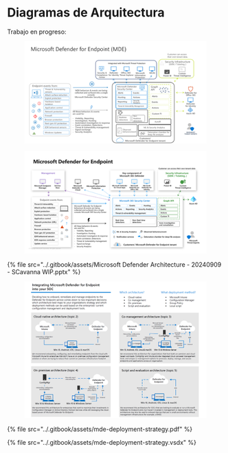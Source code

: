 # Diagramas de Arquitectura

Trabajo en progreso:



<figure><img src="../.gitbook/assets/image (1) (1).png" alt=""><figcaption></figcaption></figure>

<figure><img src="../.gitbook/assets/image (1) (1) (1).png" alt=""><figcaption></figcaption></figure>

{% file src="../.gitbook/assets/Microsoft Defender Architecture - 20240909 - SCavanna WIP.pptx" %}



<figure><img src="../.gitbook/assets/image (27).png" alt=""><figcaption></figcaption></figure>

{% file src="../.gitbook/assets/mde-deployment-strategy.pdf" %}

{% file src="../.gitbook/assets/mde-deployment-strategy.vsdx" %}

